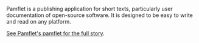 Pamflet is a publishing application for short texts, particularly user
documentation of open-source software. It is designed to be easy to
write and read on any platform.

[See Pamflet's pamflet for the full story][pf].

[pf]: https://www.foundweekends.org/pamflet/
